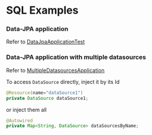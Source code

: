# SQL Examples

### Data-JPA application
Refer to [DataJpaApplicationTest](src/test/java/com/github/ledoyen/automocker/examples/DataJpaApplicationTest.java)

### Data-JPA application with multiple datasources
Refer to [MultipleDatasourcesApplication](src/test/java/com/github/ledoyen/automocker/examples/MultipleDatasourcesApplication.java)

To access `DataSource` directly, inject it by its Id
```java
@Resource(name="dataSource1")
private DataSource dataSource1;
```
or inject them all
```java
@Autowired
private Map<String, DataSource> dataSourcesByName;
```
